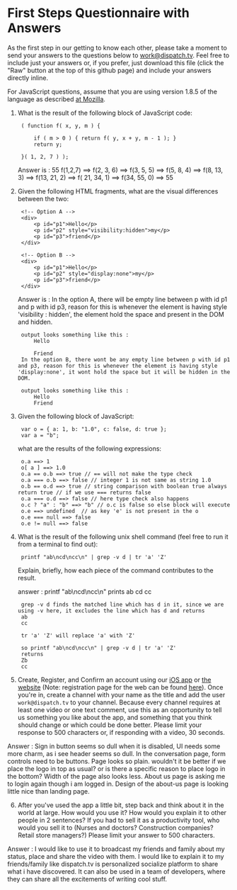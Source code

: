 First Steps Questionnaire with Answers
======================================

As the first step in our getting to know each other, please take a moment to
send your answers to the questions below to
[work@dispatch.tv](mailto:work@dispatch.tv). Feel free to include just your
answers or, if you prefer, just download this file (click the "Raw" button at
the top of this github page) and include your answers directly inline.

For JavaScript questions, assume that you are using version 1.8.5 of the
language as described [at
Mozilla](https://developer.mozilla.org/en-US/docs/JavaScript/Reference).

1. What is the result of the following block of JavaScript code:
    
        ( function f( x, y, m ) {
    
            if ( m > 0 ) { return f( y, x + y, m - 1 ); }
            return y;
    
        }( 1, 2, 7 ) );
	Answer is : 55
		f(1,2,7)
		 ==> f(2, 3, 6) 
		 	==> f(3, 5, 5) 
		 		==> f(5, 8, 4) 
		 			==> f(8, 13, 3) 
		 				==> f(13, 21, 2) 
		 					==> f( 21, 34, 1) 
		 						==> f(34, 55, 0) 
		 							==> 55
2. Given the following HTML fragments, what are the visual differences between
the two:
    	
        <!-- Option A -->
        <div>
            <p id="p1">Hello</p>
            <p id="p2" style="visibility:hidden">my</p>
            <p id="p3">friend</p>
        </div>
    
        <!-- Option B -->
        <div>
            <p id="p1">Hello</p>
            <p id="p2" style="display:none">my</p>
            <p id="p3">friend</p>
        </div>
    Answer is : 
    	In the option A, there will be empty line between p with id p1 and p with id p3, reason for this is whenever the element is having style 'visibility : hidden', the element hold the space and present in the DOM and hidden.

    	output looks something like this :
    		Hello

    		Friend
    	In the option B, there wont be any empty line between p with id p1 and p3, reason for this is whenever the element is having style 'display:none', it wont hold the space but it will be hidden in the DOM.

    	output looks something like this :
    		Hello
    		Friend

3. Given the following block of JavaScript:
    
        var o = { a: 1, b: "1.0", c: false, d: true };
        var a = "b";
    
   what are the results of the following expressions:
    
        o.a ==> 1
        o[ a ] ==> 1.0
        o.a == o.b ==> true // == will not make the type check
        o.a === o.b ==> false // integer 1 is not same as string 1.0
        o.b == o.d ==> true // string comparison with boolean true always return true // if we use === returns false
        o.a === o.d ==> false // here type check also happens
        o.c ? "a" : "b" ==> "b" // o.c is false so else block will execute
        o.e ==> undefined  // as key 'e' is not present in the o
        o.e === null ==> false
        o.e != null ==> false

4. What is the result of the following unix shell command (feel free to run it
from a terminal to find out):

        printf "ab\ncd\ncc\n" | grep -v d | tr 'a' 'Z'

   Explain, briefly, how each piece of the command contributes to the result.

   answer : 
   		printf "ab\ncd\ncc\n" prints
   		ab
   		cd
   		cc

   		grep -v d finds the matched line which has d in it, since we are using -v here, it excludes the line which has d and returns
   		ab
   		cc

   		tr 'a' 'Z' will replace 'a' with 'Z'

   		so printf "ab\ncd\ncc\n" | grep -v d | tr 'a' 'Z' 
   		returns 
   		Zb
   		cc


5. Create, Register, and Confirm an account using our [iOS
app](https://itunes.apple.com/us/app/dispatch.tv/id690762433?mt=8) or [the
website](http://www.dispatch.tv) (Note: registration page for the web can be
found [here](http://www.dispatch.tv/register)). Once you're in, create a channel
with your name as the title and add the user `work@dispatch.tv` to your channel.
Because every channel requires at least one video or one text comment, use this
as an opportunity to tell us something you like about the app, and something
that you think should change or which could be done better. Please limit your
response to 500 characters or, if responding with a video, 30 seconds.

Answer : 
	Sign in button seems so dull when it is disabled, UI needs some more charm, as i see header seems so dull.
	In the conversation page, form controls need to be buttons.
	Page looks so plain.
	wouldn't it be better if we place the logo in top as usual? or is there a specific reason to place logo in the bottom?
	Width of the page also looks less.
	About us page is asking me to login again though i am logged in.
	Design of the about-us page is looking little nice than landing page.



6. After you've used the app a little bit, step back and think about it in the
world at large. How would you use it? How would you explain it to other people
in 2 sentences? If you had to sell it as a productivity tool, who would you sell
it to (Nurses and doctors? Construction companies? Retail store managers?)
Please limit your answer to 500 characters.

Answer : 
	I would like to use it to broadcast my friends and family about my status, place and share the video with them.
	I would like to explain it to my friends/family like dispatch.tv is personalized socialize platform to share what i have discovered.
	It can also be used in a team of developers, where they can share all the excitements of writing cool stuff.
	
	